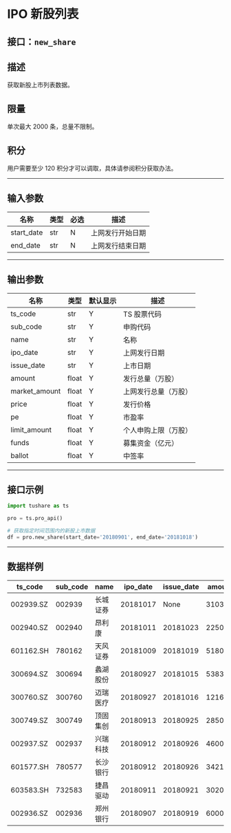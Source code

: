 # IPO 新股列表

## 接口：`new_share`

## 描述
获取新股上市列表数据。

## 限量
单次最大 2000 条，总量不限制。

## 积分
用户需要至少 120 积分才可以调取，具体请参阅积分获取办法。

---

## 输入参数

| 名称       | 类型  | 必选 | 描述 |
|------------|------|------|----------------|
| start_date | str  | N    | 上网发行开始日期 |
| end_date   | str  | N    | 上网发行结束日期 |

---

## 输出参数

| 名称            | 类型  | 默认显示 | 描述 |
|----------------|------|--------|----------------|
| ts_code        | str  | Y      | TS 股票代码 |
| sub_code       | str  | Y      | 申购代码 |
| name           | str  | Y      | 名称 |
| ipo_date       | str  | Y      | 上网发行日期 |
| issue_date     | str  | Y      | 上市日期 |
| amount         | float | Y     | 发行总量（万股） |
| market_amount  | float | Y     | 上网发行总量（万股） |
| price          | float | Y     | 发行价格 |
| pe             | float | Y     | 市盈率 |
| limit_amount   | float | Y     | 个人申购上限（万股） |
| funds          | float | Y     | 募集资金（亿元） |
| ballot         | float | Y     | 中签率 |

---

## 接口示例

```python
import tushare as ts

pro = ts.pro_api()

# 获取指定时间范围内的新股上市数据
df = pro.new_share(start_date='20180901', end_date='20181018')
```

---

## 数据样例

| ts_code   | sub_code | name  | ipo_date  | issue_date | amount  | market_amount | price | pe   | limit_amount | funds  | ballot |
|-----------|---------|------|----------|------------|--------|--------------|------|------|--------------|--------|--------|
| 002939.SZ | 002939  | 长城证券 | 20181017 | None       | 31034.0 | 27931.0      | 6.31  | 22.98 | 9.30         | 19.582 | 0.16   |
| 002940.SZ | 002940  | 昂利康   | 20181011 | 20181023   | 2250.0  | 2025.0       | 23.07 | 22.99 | 0.90         | 5.191  | 0.03   |
| 601162.SH | 780162  | 天风证券 | 20181009 | 20181019   | 51800.0 | 46620.0      | 1.79  | 22.86 | 15.50        | 0.000  | 0.25   |
| 300694.SZ | 300694  | 蠡湖股份 | 20180927 | 20181015   | 5383.0  | 4845.0       | 9.89  | 22.98 | 2.15         | 5.324  | 0.04   |
| 300760.SZ | 300760  | 迈瑞医疗 | 20180927 | 20181016   | 12160.0 | 10944.0      | 48.80 | 22.99 | 3.60         | 59.341 | 0.08   |
| 300749.SZ | 300749  | 顶固集创 | 20180913 | 20180925   | 2850.0  | 2565.0       | 12.22 | 22.99 | 1.10         | 3.483  | 0.03   |
| 002937.SZ | 002937  | 兴瑞科技 | 20180912 | 20180926   | 4600.0  | 4140.0       | 9.94  | 22.99 | 1.80         | 4.572  | 0.04   |
| 601577.SH | 780577  | 长沙银行 | 20180912 | 20180926   | 34216.0 | 30794.0      | 7.99  | 6.97  | 10.20        | 27.338 | 0.17   |
| 603583.SH | 732583  | 捷昌驱动 | 20180911 | 20180921   | 3020.0  | 2718.0       | 29.17 | 22.99 | 1.20         | 8.809  | 0.03   |
| 002936.SZ | 002936  | 郑州银行 | 20180907 | 20180919   | 60000.0 | 54000.0      | 4.59  | 6.50  | 18.00        | 27.540 | 0.25   |
